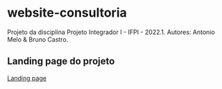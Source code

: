 # website-consultoria
Projeto da disciplina Projeto Integrador I - IFPI - 2022.1. Autores: Antonio Melo &amp; Bruno Castro.
## Landing page do projeto
[Landing page](https://keyhamilton.github.io/landing-page-consultoria)
